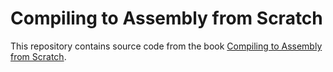 # Compiling to Assembly from Scratch

This repository contains source code from the book [Compiling to Assembly from Scratch](https://keleshev.com/compiling-to-assembly-from-scratch-the-book).
